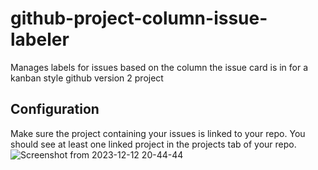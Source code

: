 # github-project-column-issue-labeler
Manages labels for issues based on the column the issue card is in for a kanban style github version 2 project

## Configuration
Make sure the project containing your issues is linked to your repo. You should see at least one linked project in the projects tab of your repo.
![Screenshot from 2023-12-12 20-44-44](https://github.com/FireLemons/github-project-column-issue-labeler/assets/8918762/fabfc7ae-7851-45d2-a6ab-47d3521104da)
